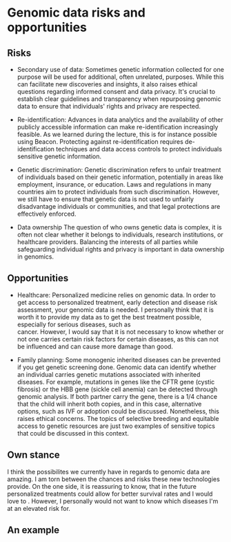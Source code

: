 # Genomic data risks and opportunities

## Risks 

+ Secondary use of data: 
Sometimes genetic information collected for one purpose will be used for additional, often unrelated, purposes. While this can facilitate new discoveries and insights, it also raises ethical questions regarding informed consent and data privacy. It's crucial to establish clear guidelines and transparency when repurposing genomic data to ensure that individuals' rights and privacy are respected.

+ Re-identification: 
Advances in data analytics and the availability of other publicly accessible information can make re-identification increasingly feasible. As we learned during the lecture, this is for instance possible using Beacon. Protecting against re-identification requires de-identification techniques and data access controls to protect individuals sensitive genetic information.

+ Genetic discrimination:
  Genetic discrimination refers to unfair treatment of individuals based on their genetic information, potentially in areas like employment, insurance, or education. Laws and regulations in many countries aim to protect individuals from such discrimination. However, we still have to ensure that genetic data is not used to unfairly disadvantage individuals or communities, and that legal protections are effectively enforced.

+ Data ownership
  The question of who owns genetic data is complex, it is often not clear whether it belongs to individuals, research institutions, or healthcare providers. Balancing the interests of all parties while safeguarding individual rights and privacy is important in data ownership in genomics.

## Opportunities 

+ Healthcare: Personalized medicine relies on genomic data. In order to get access to personalized treatment, early detection and disease risk assessment,
  your genomic data is needed. I personally think that it is worth it to provide my data as to get the best treatment possible, especially for serious diseases, such as   
  cancer. 
  However, I would say that it is not necessary to know whether or not one carries certain risk factors for certain diseases, as this can not be influenced 
  and can cause more damage than good.
  
+ Family planning: Some monogenic inherited diseases can be prevented if you get genetic screening done. Genomic data can identify whether an individual carries genetic mutations
  associated with inherited diseases. For example, mutations in genes like the CFTR gene (cystic fibrosis) or the HBB gene (sickle cell anemia) can be detected through genomic analysis.
  If both partner carry the gene, there is a 1/4 chance that the child will inherit both copies, and in this case, alternative options, such as IVF or adoption could be discussed.
  Nonetheless, this raises ethical concerns. The topics of selective breeding and equitable access to genetic resources are just two examples of sensitive topics that could be
  discussed in this context.


## Own stance

I think the possibilites we currently have in regards to genomic data are amazing. I am torn between the chances and risks these new technologies provide. On the one side, it is reassuring to know, that in the future personalized treatments could allow for better survival rates and I would love to . However, I personally would not want to know which diseases I'm at an elevated risk for. 

## An example 
